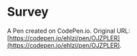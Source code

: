 # Survey

A Pen created on CodePen.io. Original URL: [https://codepen.io/ehlzi/pen/OJZPLER](https://codepen.io/ehlzi/pen/OJZPLER).

